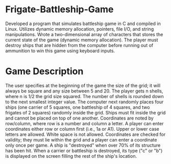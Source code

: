 # Frigate-Battleship-Game
Developed a program that simulates battleship game in C and compiled in Linux. Utilizes dynamic memory allocation, pointers, file I/O, and string manipulations. Wrote a two-dimensional array of characters that stores the current state of the game (dynamic memory allocation). The player must destroy ships that are hidden from the computer before running out of ammunition to win this game using keyboard inputs.

# Game Description
The user specifies at the beginning of the game the size of the grid; it will always be square and any size between 5 and 20. The player gets n shells, where n is 1/2 the grid size squared. The number of shells is rounded down to the next smallest integer value. The computer next randomly places four ships (one carrier of 5 squares, one battleship of 4 squares, and two frigates of 2 squares) randomly inside the grid. Ships must fit inside the grid and cannot be placed on top of one another. Coordinates are noted by row/column, where row is a number and column a letter. A player can enter coordinates either row or column first (i.e., 1a or A1). Upper or lower case letters are allowed. White space is not allowed. Coordinates are checked for validity; they must lie within the grid and a player can enter a coordinate only once per game. A ship is "destroyed" when over 70% of its structure has been hit. When a carrier or battleship is destroyed, its type ("c" or "b") is displayed on the screen filling the rest of the ship's location.  
